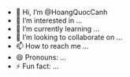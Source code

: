 - 👋 Hi, I’m @HoangQuocCanh
- 👀 I’m interested in ...
- 🌱 I’m currently learning ...
- 💞️ I’m looking to collaborate on ...
- 📫 How to reach me ...
- 😄 Pronouns: ...
- ⚡ Fun fact: ...

<!---
HoangQuocCanh/HoangQuocCanh is a ✨ special ✨ repository because its `README.md` (this file) appears on your GitHub profile.
You can click the Preview link to take a look at your changes.
--->
